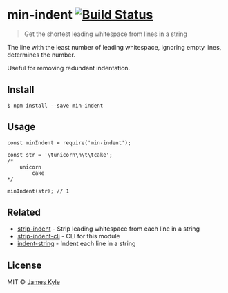 min-indent [![Build Status](https://travis-ci.org/thejameskyle/min-indent.svg?branch=master)](https://travis-ci.org/thejameskyle/min-indent)
============================================================================================================================================

> Get the shortest leading whitespace from lines in a string

The line with the least number of leading whitespace, ignoring empty lines, determines the number.

Useful for removing redundant indentation.

Install
-------

    $ npm install --save min-indent

Usage
-----

    const minIndent = require('min-indent');

    const str = '\tunicorn\n\t\tcake';
    /*
        unicorn
            cake
    */

    minIndent(str); // 1

Related
-------

-   [strip-indent](https://github.com/sindresorhus/strip-indent) - Strip leading whitespace from each line in a string
-   [strip-indent-cli](https://github.com/sindresorhus/strip-indent-cli) - CLI for this module
-   [indent-string](https://github.com/sindresorhus/indent-string) - Indent each line in a string

License
-------

MIT © [James Kyle](https://thejameskyle.com)
